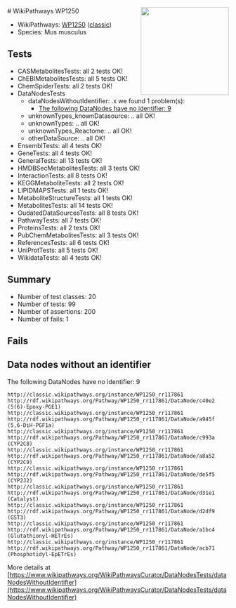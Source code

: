 <img style="float: right; width: 200px" src="https://upload.wikimedia.org/wikipedia/commons/thumb/8/83/Wplogo_with_text_500.png/640px-Wplogo_with_text_500.png" />
# WikiPathways WP1250

* WikiPathways: [WP1250](https://wikipathways.org/pathways/WP1250) ([classic](https://classic.wikipathways.org/instance/WP1250))
* Species: Mus musculus
## Tests
* CASMetabolitesTests: all 2 tests OK!
* ChEBIMetabolitesTests: all 5 tests OK!
* ChemSpiderTests: all 2 tests OK!
* DataNodesTests
    * dataNodesWithoutIdentifier: .x we found 1 problem(s):
        * [The following DataNodes have no identifier: 9](#d2d32fa8)
    * unknownTypes_knownDatasource: .. all OK!
    * unknownTypes: .. all OK!
    * unknownTypes_Reactome: .. all OK!
    * otherDataSource: .. all OK!
* EnsemblTests: all 4 tests OK!
* GeneTests: all 4 tests OK!
* GeneralTests: all 13 tests OK!
* HMDBSecMetabolitesTests: all 3 tests OK!
* InteractionTests: all 8 tests OK!
* KEGGMetaboliteTests: all 2 tests OK!
* LIPIDMAPSTests: all 1 tests OK!
* MetaboliteStructureTests: all 1 tests OK!
* MetabolitesTests: all 14 tests OK!
* OudatedDataSourcesTests: all 8 tests OK!
* PathwayTests: all 7 tests OK!
* ProteinsTests: all 2 tests OK!
* PubChemMetabolitesTests: all 3 tests OK!
* ReferencesTests: all 6 tests OK!
* UniProtTests: all 5 tests OK!
* WikidataTests: all 4 tests OK!


## Summary

* Number of test classes: 20
* Number of tests: 99
* Number of assertions: 200
* Number of fails: 1

## Fails

<a name="d2d32fa8" />

## Data nodes without an identifier

The following DataNodes have no identifier: 9
```
http://classic.wikipathways.org/instance/WP1250_rr117861 http://rdf.wikipathways.org/Pathway/WP1250_rr117861/DataNode/c40e2 (5(6)-Epoxy-PGE1)
http://classic.wikipathways.org/instance/WP1250_rr117861 http://rdf.wikipathways.org/Pathway/WP1250_rr117861/DataNode/a945f (5,6-DiH-PGF1a)
http://classic.wikipathways.org/instance/WP1250_rr117861 http://rdf.wikipathways.org/Pathway/WP1250_rr117861/DataNode/c993a (CYP2C8)
http://classic.wikipathways.org/instance/WP1250_rr117861 http://rdf.wikipathways.org/Pathway/WP1250_rr117861/DataNode/a8a52 (CYP2C9)
http://classic.wikipathways.org/instance/WP1250_rr117861 http://rdf.wikipathways.org/Pathway/WP1250_rr117861/DataNode/de5f5 (CYP2J2)
http://classic.wikipathways.org/instance/WP1250_rr117861 http://rdf.wikipathways.org/Pathway/WP1250_rr117861/DataNode/d31e1 (Catalyst)
http://classic.wikipathways.org/instance/WP1250_rr117861 http://rdf.wikipathways.org/Pathway/WP1250_rr117861/DataNode/d2df9 (GST3)
http://classic.wikipathways.org/instance/WP1250_rr117861 http://rdf.wikipathways.org/Pathway/WP1250_rr117861/DataNode/a1bc4 (Glutathionyl-HETrEs)
http://classic.wikipathways.org/instance/WP1250_rr117861 http://rdf.wikipathways.org/Pathway/WP1250_rr117861/DataNode/acb71 (Phosphotidyl-EpETrEs)
```

More details at [https://www.wikipathways.org/WikiPathwaysCurator/DataNodesTests/dataNodesWithoutIdentifier](https://www.wikipathways.org/WikiPathwaysCurator/DataNodesTests/dataNodesWithoutIdentifier)

